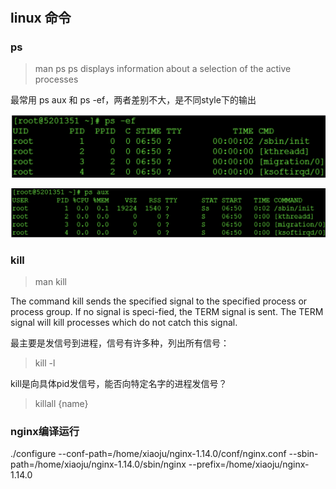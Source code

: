 # 
## linux 命令
### ps
> man ps
ps displays information about a selection of the active processes

最常用 ps aux 和 ps -ef，两者差别不大，是不同style下的输出

![ps -ef](https://raw.githubusercontent.com/zhongweili/images/master/20181113/ps_-ef_1542078457.png)

![ps aux](https://raw.githubusercontent.com/zhongweili/images/master/20181113/ps_aux_1542078508.png)

### kill
> man kill

The command kill sends the specified signal to the specified process or process group.  If no signal is speci-fied, the TERM signal is sent.  The TERM signal will kill processes which do not catch this signal.

最主要是发信号到进程，信号有许多种，列出所有信号：
> kill -l 

kill是向具体pid发信号，能否向特定名字的进程发信号？
> killall {name}

### nginx编译运行
./configure  --conf-path=/home/xiaoju/nginx-1.14.0/conf/nginx.conf --sbin-path=/home/xiaoju/nginx-1.14.0/sbin/nginx --prefix=/home/xiaoju/nginx-1.14.0

